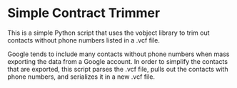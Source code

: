 # Simple Contract Trimmer

This is a simple Python script that uses the vobject library to trim out contacts without phone numbers listed in a .vcf file.

Google tends to include many contacts without phone numbers when mass exporting the data from a Google account. In order to simplify
the contacts that are exported, this script parses the .vcf file, pulls out the contacts with phone numbers, and serializes it in a 
new .vcf file.
